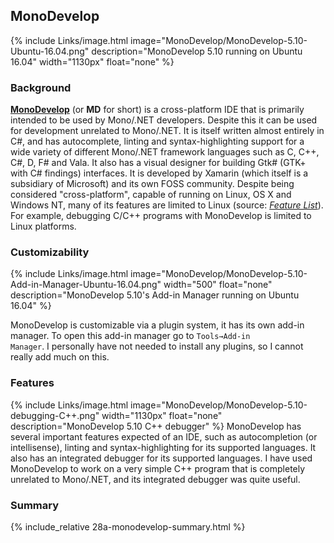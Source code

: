 ## MonoDevelop
{% include Links/image.html image="MonoDevelop/MonoDevelop-5.10-Ubuntu-16.04.png" description="MonoDevelop 5.10 running on Ubuntu 16.04" width="1130px" float="none" %}

### Background
[**MonoDevelop**](http://www.monodevelop.com/) (or **MD** for short) is a cross-platform IDE that is primarily intended to be used by Mono/.NET developers. Despite this it can be used for development unrelated to Mono/.NET. It is itself written almost entirely in C#, and has autocomplete, linting and syntax-highlighting support for a wide variety of different Mono/.NET framework languages such as C, C++, C#, D, F# and Vala. It also has a visual designer for building Gtk# (GTK+ with C# findings) interfaces. It is developed by Xamarin (which itself is a subsidiary of Microsoft) and its own FOSS community. Despite being considered "cross-platform", capable of running on Linux, OS X and Windows NT, many of its features are limited to Linux (source: [*Feature List*](http://www.monodevelop.com/documentation/feature-list/)). For example, debugging C/C++ programs with MonoDevelop is limited to Linux platforms.

### Customizability
{% include Links/image.html image="MonoDevelop/MonoDevelop-5.10-Add-in-Manager-Ubuntu-16.04.png" width="500" float="none" description="MonoDevelop 5.10's Add-in Manager running on Ubuntu 16.04" %}

MonoDevelop is customizable via a plugin system, it has its own add-in manager. To open this add-in manager go to <code>Tools&rarr;Add-in Manager</code>. I personally have not needed to install any plugins, so I cannot really add much on this.

### Features
{% include Links/image.html image="MonoDevelop/MonoDevelop-5.10-debugging-C++.png" width="1130px" float="none" description="MonoDevelop 5.10 C++ debugger" %}
MonoDevelop has several important features expected of an IDE, such as autocompletion (or intellisense), linting and syntax-highlighting for its supported languages. It also has an integrated debugger for its supported languages. I have used MonoDevelop to work on a very simple C++ program that is completely unrelated to Mono/.NET, and its integrated debugger was quite useful.

### Summary
{% include_relative 28a-monodevelop-summary.html %}
